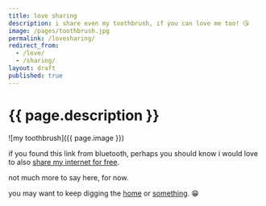 ```yaml
---
title: love sharing
description: i share even my toothbrush, if you can love me too! 😘
image: /pages/toothbrush.jpg
permalink: /lovesharing/
redirect_from:
  - /love/
  - /sharing/
layout: draft
published: true
---
```


# {{ page.description }}

![my toothbrush]({{ page.image }})

if you found this link from bluetooth, perhaps you should know i would love to also [share my internet for free](/freeweb).

not much more to say here, for now.

you may want to keep digging the [home](/) or [something](/random). 😁
